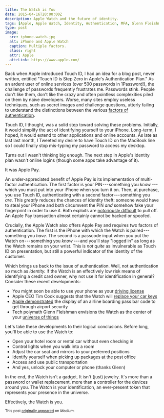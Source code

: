 ```yaml
---
title: The Watch is You
date: 2015-04-16T20:00:00Z
description: Apple Watch and the future of identity.
tags: [Apple, Apple Watch, Identity, Authentication, MFA, Glenn Fleishman]
type: post
image:
  src: iphone-watch.jpg
  alt: iPhone and Apple Watch
  caption: Multiple factors.
  class: right
  attr: Apple
  attrLink: https://www.apple.com/
---
```


Back when Apple introduced Touch ID, I had an idea for a blog post, never
written, entitled "Touch ID is Step Zero in Apple's Authentication Plan." As an
ardent user of online services (over 500 passwords in 1Password!), the challenge
of passwords frequently frustrates me. Passwords stink. People don't like them,
don't like the crazy and often pointless complexities piled on them by naïve
developers. Worse, many sites employ useless techniques, such as secret images
and challenge questions, utterly failing to understand the distinctions between
the various [factors of authentication].

Touch ID, I thought, was a solid step toward solving these problems. Initially,
it would simplify the act of identifying yourself to your iPhone. Long-term, I
hoped, it would extend to other applications and online accounts. As late as
last last month, I Tweeted my desire to have Touch ID on the MacBook line so I
could finally stop mis-typing my password to access my desktop.

Turns out I wasn't thinking big enough. The next step in Apple's identity plan
wasn't online logins (though some apps take advantage of it).

It was Apple Pay.

An under-appreciated benefit of Apple Pay is its implementation of multi-factor
authentication. The first factor is your PIN --- something you *know* --- which
you must put into your iPhone when you turn it on. Then, at purchase, you use
Touch ID, authenticating with a second factor --- something you *are.* This
*greatly* reduces the chances of identity theft: someone would have to steal
your iPhone and both circumvent the PIN *and* somehow fake your fingerprint in
order to use it. Both exploits are [notoriously difficult] to pull off. An Apple
Pay transaction almost certainly cannot be hacked or spoofed.

Crucially, the Apple Watch also offers Apple Pay and requires two factors of
authentication. The first is the iPhone with which the Watch is
paired --- something you *have.* The second is a passcode input when you put the
Watch on --- something you *know* --- and you'll stay "logged in" as long as the
Watch remains on your wrist. This is *not quite* as invulnerable as Touch ID on
presentation, but still a powerful indicator of the identity of the customer.

Which brings us back to the issue of authentication. Well, not authentication so
much as *identity.* If the Watch is an effectively low risk means of identifying a
credit card owner, why not use it for identification in general? Consider these
recent developments:

*   You might soon be able to use your phone as your [driving license]
*   Apple CEO Tim Cook suggests that the Watch will [replace your car keys]
*   [Apple demonstrated] the display of an airline boarding pass bar code to get
    through airport security
*   Tech polymath Glenn Fleishman envisions the Watch as the center of your
    [universe of things]

Let's take these developments to their logical conclusions. Before long, you'll
be able to use the Watch to:

*   Open your hotel room or rental car without even checking in
*   Control lights when you walk into a room
*   Adjust the car seat and mirrors to your preferred positions
*   Identify yourself when picking up packages at the post office
*   Access and use public transportation
*   And yes, unlock your computer or phone (thanks Glenn)

In the end, the Watch isn't a gadget. It isn't (just) jewelry. It's more than a
password or wallet replacement, more than a controller for the devices around
you. The Watch is your identification, an ever-present token that represents
your presence in the universe.

Effectively, the Watch is you.

<small>This post [originally appeared] on *Medium.*</small>

[factors of authentication]:
  https://en.wikipedia.org/wiki/Authentication#Factors_and_identity
  "Wikipedia: Authentication Factors and identity"
[notoriously difficult]:
  http://www.macrumors.com/2013/10/04/security-researchers-detail-new-combination-of-touch-id-and-ios-7-security-feature-bypasses/
  "MacRumors: Security Researchers Detail New Combination of Touch ID and iOS 7 Security Feature Bypasses"
[driving license]:
  https://bgr.com/2014/12/12/iphone-and-android-drivers-license-app/
  "BGR: “iPhone and Android are about to take another huge step toward replacing your wallet”"
[replace your car keys]:
  https://www.telegraph.co.uk/technology/apple/watch/11439847/Apple-Watch-will-replace-your-car-keys-says-Tim-Cook.html
  "The Telegraph: “Apple Watch will replace your car keys, says Tim Cook”"
[Apple demonstrated]:
  https://www.recode.net/2015/3/9/11559942/the-apple-watch-is-here-you-have-10000-or-349
  "Recode: “The Apple Watch Is Here. You Have $17,000?”"
[universe of things]:
  https://glog.glennf.com/blog/2015/2/18/iwatch-ihub
  "Glenn Fleishman: “iWatch, iHub”"
[originally appeared]: https://medium.com/@theory/the-watch-is-you-ef0e416ce0f9
